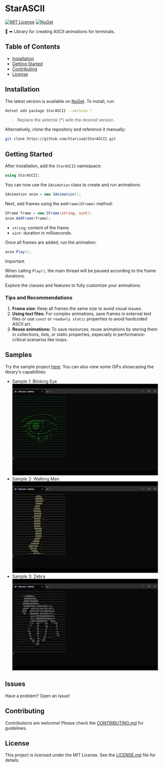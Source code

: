 # StarASCII

[![MIT License](https://img.shields.io/badge/license-MIT-blue.svg?style=flat-square)](./LICENSE)
[![NuGet](https://img.shields.io/nuget/v/StarASCII.svg?label=NuGet)](https://www.nuget.org/packages/StarASCII/)

🧩 ➥ Library for creating ASCII animations for terminals.

## Table of Contents

- [Installation](#installation)
- [Getting Started](#getting-started)
- [Contributing](#contributing)
- [License](#license)

## Installation

The latest version is available on [NuGet](https://www.nuget.org/packages/StarASCII/). To install, run:

```bash
dotnet add package StarASCII --version *
```

> Replace the asterisk (*) with the desired version.

Alternatively, clone the repository and reference it manually:

```bash
git clone https://github.com/Starciad/StarASCII.git
```

## Getting Started

After installation, add the `StarASCII` namespace:

```cs
using StarASCII;
```

You can now use the `SAnimation` class to create and run animations:

```cs
SAnimation anim = new SAnimation();
```

Next, add frames using the `AddFrame(SFrame)` method:

```cs
SFrame frame = new SFrame(string, uint);
anim.AddFrame(frame);
```

- `string`: content of the frame.
- `uint`: duration in milliseconds.

Once all frames are added, run the animation:

```cs
anim.Play();
```

> [!IMPORTANT]
> When calling `Play()`, the main thread will be paused according to the frame durations.

Explore the classes and features to fully customize your animations.

### Tips and Recommendations

1. **Frame size:** Keep all frames the same size to avoid visual issues.
2. **Using text files:** For complex animations, save frames in external text files or use `const` or `readonly static` properties to avoid hardcoded ASCII art.
3. **Reuse animations:** To save resources, reuse animations by storing them in collections, lists, or static properties, especially in performance-critical scenarios like loops.

## Samples

Try the sample project [here](./src/StarASCII.Samples/). You can also view some GIFs showcasing the library's capabilities:

- Sample 1: Blinking Eye ![sample_01]
- Sample 2: Walking Man ![sample_02]
- Sample 3: Zebra ![sample_03]

## Issues

Have a problem? Open an issue!

## Contributing

Contributions are welcome! Please check the [CONTRIBUTING.md](./.github/CONTRIBUTING.md) for guidelines.

## License

This project is licensed under the MIT License. See the [LICENSE.md](./LICENSE) file for details.

<!-- IMAGES -->
[sample_01]: ./.github/assets/graphics/samples/sample_01.webp
[sample_02]: ./.github/assets/graphics/samples/sample_02.webp
[sample_03]: ./.github/assets/graphics/samples/sample_03.webp

